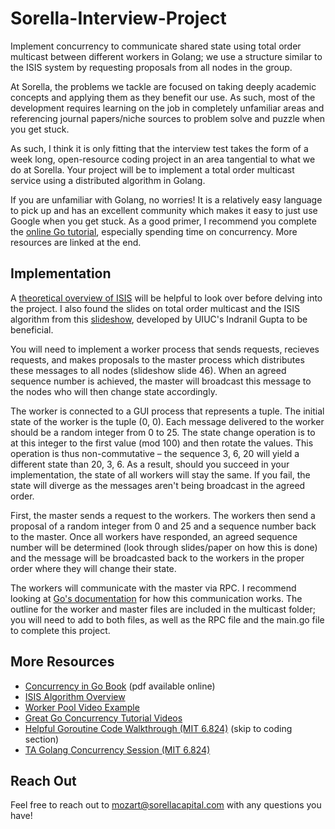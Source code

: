 # Sorella-Interview-Project
Implement concurrency to communicate shared state using total order multicast between different workers in Golang; we use a structure similar to the ISIS system by requesting proposals from all nodes in the group.


At Sorella, the problems we tackle are focused on taking deeply academic concepts and applying them as they benefit our use. As such, most of the development requires learning on the job in completely unfamiliar areas and referencing journal papers/niche sources to problem solve and puzzle when you get stuck.

As such, I think it is only fitting that the interview test takes the form of a week long, open-resource coding project in an area tangential to what we do at Sorella. Your project will be to implement a total order multicast service using a distributed algorithm in Golang.

If you are unfamiliar with Golang, no worries! It is a relatively easy language to pick up and has an excellent community which makes it easy to just use Google when you get stuck. As a good primer, I recommend you complete the [online Go tutorial](https://go.dev/tour/welcome/1), especially spending time on concurrency. More resources are linked at the end.

## Implementation

A [theoretical overview of ISIS](https://www.cs.purdue.edu/homes/bb/cs542-15Spr/Birman-Reliable-Broadcast.pdf) will be helpful to look over before delving into the project. I also found the slides on total order multicast and the ISIS algorithm from this [slideshow](https://courses.grainger.illinois.edu/ece428/sp2021//assets/slides/lect8-after.pdf), developed by UIUC's Indranil Gupta to be beneficial.

You will need to implement a worker process that sends requests, recieves requests, and makes proposals to the master process which distributes these messages to all nodes (slideshow slide 46). When an agreed sequence number is achieved, the master will broadcast this message to the nodes who will then change state accordingly. 

The worker is connected to a GUI process that represents a tuple. The initial state of the worker is the tuple (0, 0). Each message delivered to the worker should be a random integer from 0 to 25. The state change operation is to at this integer to the first value (mod 100) and then rotate the values. This operation is thus non-commutative – the sequence 3, 6, 20 will yield a different state than 20, 3, 6. As a result, should you succeed in your implementation, the state of all workers will stay the same. If you fail, the state will diverge as the messages aren't being broadcast in the agreed order.

First, the master sends a request to the workers. The workers then send a proposal of a random integer from 0 and 25 and a sequence number back to the master. Once all workers have responded, an agreed sequence number will be determined (look through slides/paper on how this is done) and the message will be broadcasted back to the workers in the proper order where they will change their state.

The workers will communicate with the master via RPC. I recommend looking at [Go's documentation](https://pkg.go.dev/net/rpc) for how this communication works. The outline for the worker and master files are included in the multicast folder; you will need to add to both files, as well as the RPC file and the main.go file to complete this project.

## More Resources
* [Concurrency in Go Book](https://www.oreilly.com/library/view/concurrency-in-go/9781491941294/) (pdf available online)
* [ISIS Algorithm Overview](https://studylib.net/doc/7830646/isis-algorithm-for-total-ordering-of-messages)
* [Worker Pool Video Example](https://www.youtube.com/watch?v=1iBj5qVyfQA)
* [Great Go Concurrency Tutorial Videos](https://www.youtube.com/playlist?list=PLsc-VaxfZl4do3Etp_xQ0aQBoC-x5BIgJ)
* [Helpful Goroutine Code Walkthrough (MIT 6.824)](https://www.youtube.com/watch?v=gA4YXUJX7t8&list=PLrw6a1wE39_tb2fErI4-WkMbsvGQk9_UB&index=2) (skip to coding section)
* [TA Golang Concurrency Session (MIT 6.824)](https://www.youtube.com/watch?v=UzzcUS2OHqo&list=PLrw6a1wE39_tb2fErI4-WkMbsvGQk9_UB&index=5)

## Reach Out
Feel free to reach out to mozart@sorellacapital.com with any questions you have!
